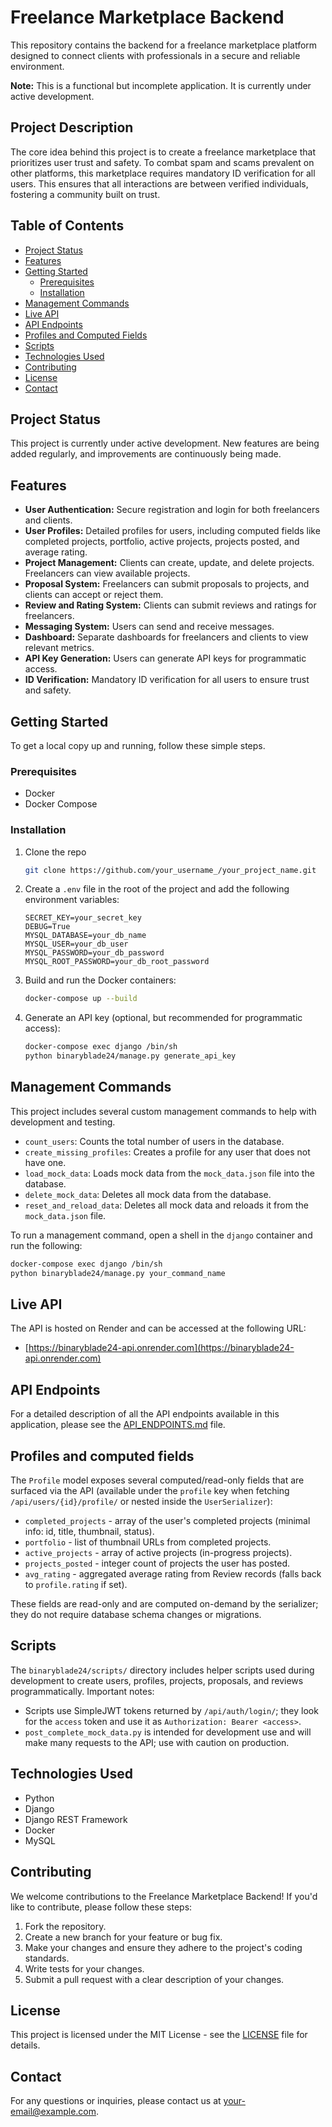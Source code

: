 # Freelance Marketplace Backend

This repository contains the backend for a freelance marketplace platform designed to connect clients with professionals in a secure and reliable environment.

**Note:** This is a functional but incomplete application. It is currently under active development.

## Project Description

The core idea behind this project is to create a freelance marketplace that prioritizes user trust and safety. To combat spam and scams prevalent on other platforms, this marketplace requires mandatory ID verification for all users. This ensures that all interactions are between verified individuals, fostering a community built on trust.

## Table of Contents

- [Project Status](#project-status)
- [Features](#features)
- [Getting Started](#getting-started)
  - [Prerequisites](#prerequisites)
  - [Installation](#installation)
- [Management Commands](#management-commands)
- [Live API](#live-api)
- [API Endpoints](#api-endpoints)
- [Profiles and Computed Fields](#profiles-and-computed-fields)
- [Scripts](#scripts)
- [Technologies Used](#technologies-used)
- [Contributing](#contributing)
- [License](#license)
- [Contact](#contact)

## Project Status

This project is currently under active development. New features are being added regularly, and improvements are continuously being made.

## Features

- **User Authentication:** Secure registration and login for both freelancers and clients.
- **User Profiles:** Detailed profiles for users, including computed fields like completed projects, portfolio, active projects, projects posted, and average rating.
- **Project Management:** Clients can create, update, and delete projects. Freelancers can view available projects.
- **Proposal System:** Freelancers can submit proposals to projects, and clients can accept or reject them.
- **Review and Rating System:** Clients can submit reviews and ratings for freelancers.
- **Messaging System:** Users can send and receive messages.
- **Dashboard:** Separate dashboards for freelancers and clients to view relevant metrics.
- **API Key Generation:** Users can generate API keys for programmatic access.
- **ID Verification:** Mandatory ID verification for all users to ensure trust and safety.

## Getting Started

To get a local copy up and running, follow these simple steps.

### Prerequisites

*   Docker
*   Docker Compose

### Installation

1.  Clone the repo
    ```sh
    git clone https://github.com/your_username_/your_project_name.git
    ```
2.  Create a `.env` file in the root of the project and add the following environment variables:
    ```
    SECRET_KEY=your_secret_key
    DEBUG=True
    MYSQL_DATABASE=your_db_name
    MYSQL_USER=your_db_user
    MYSQL_PASSWORD=your_db_password
    MYSQL_ROOT_PASSWORD=your_db_root_password
    ```
3.  Build and run the Docker containers:
    ```sh
    docker-compose up --build
    ```
4.  Generate an API key (optional, but recommended for programmatic access):
    ```sh
    docker-compose exec django /bin/sh
    python binaryblade24/manage.py generate_api_key
    ```

## Management Commands

This project includes several custom management commands to help with development and testing.

*   `count_users`: Counts the total number of users in the database.
*   `create_missing_profiles`: Creates a profile for any user that does not have one.
*   `load_mock_data`: Loads mock data from the `mock_data.json` file into the database.
*   `delete_mock_data`: Deletes all mock data from the database.
*   `reset_and_reload_data`: Deletes all mock data and reloads it from the `mock_data.json` file.

To run a management command, open a shell in the `django` container and run the following:

```sh
docker-compose exec django /bin/sh
python binaryblade24/manage.py your_command_name
```

## Live API

The API is hosted on Render and can be accessed at the following URL:

- [https://binaryblade24-api.onrender.com](https://binaryblade24-api.onrender.com)

## API Endpoints

For a detailed description of all the API endpoints available in this application, please see the [API_ENDPOINTS.md](API_ENDPOINTS.md) file.

## Profiles and computed fields

The `Profile` model exposes several computed/read-only fields that are surfaced via the API (available under the `profile` key when fetching `/api/users/{id}/profile/` or nested inside the `UserSerializer`):

- `completed_projects` - array of the user's completed projects (minimal info: id, title, thumbnail, status).
- `portfolio` - list of thumbnail URLs from completed projects.
- `active_projects` - array of active projects (in-progress projects).
- `projects_posted` - integer count of projects the user has posted.
- `avg_rating` - aggregated average rating from Review records (falls back to `profile.rating` if set).

These fields are read-only and are computed on-demand by the serializer; they do not require database schema changes or migrations.

## Scripts

The `binaryblade24/scripts/` directory includes helper scripts used during development to create users, profiles, projects, proposals, and reviews programmatically. Important notes:

- Scripts use SimpleJWT tokens returned by `/api/auth/login/`; they look for the `access` token and use it as `Authorization: Bearer <access>`.
- `post_complete_mock_data.py` is intended for development use and will make many requests to the API; use with caution on production.


## Technologies Used

*   Python
*   Django
*   Django REST Framework
*   Docker
*   MySQL

## Contributing

We welcome contributions to the Freelance Marketplace Backend! If you'd like to contribute, please follow these steps:

1.  Fork the repository.
2.  Create a new branch for your feature or bug fix.
3.  Make your changes and ensure they adhere to the project's coding standards.
4.  Write tests for your changes.
5.  Submit a pull request with a clear description of your changes.

## License

This project is licensed under the MIT License - see the [LICENSE](LICENSE) file for details.

## Contact

For any questions or inquiries, please contact us at [your-email@example.com](mailto:your-email@example.com).
